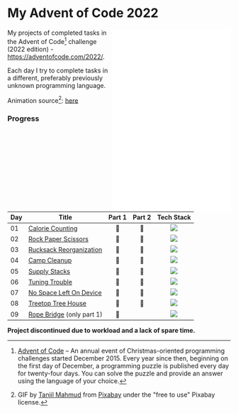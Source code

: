 # My Advent of Code 2022

<a href="https://adventofcode.com/2022/"><img align="right" src="tree.gif" height=412></img></a>

 My projects of completed tasks in the Advent of Code[^aoc] challenge (2022 edition) - https://adventofcode.com/2022/. 
 
 Each day I try to complete tasks in a different, preferably previously unknown programming language.
 
 Animation source[^source]: [here](https://pixabay.com/gifs/christmas-tree-araucaria-columnaris-2527/)
 
### Progress
| Day | Title                                   | Part 1 | Part 2 | Tech Stack | 
|-----|-----------------------------------------|:------:|:------:|:----------:|
| 01  | [Calorie Counting](https://github.com/SirCypkowskyy/My-Advent-of-Code-2022/tree/main/Day1)        |   🌟   |   🌟   |   <img src="https://img.shields.io/badge/Kotlin-0095D5?&style=for-the-badge&logo=kotlin&logoColor=white" height=15></img>   |
| 02  | [Rock Paper Scissors](https://github.com/SirCypkowskyy/My-Advent-of-Code-2022/tree/main/Day2)     |   🌟   |   🌟   |   <img src="https://img.shields.io/badge/Go-00ADD8?style=for-the-badge&logo=go&logoColor=white" height=15></img>   |
| 03  | [Rucksack Reorganization](https://github.com/SirCypkowskyy/My-Advent-of-Code-2022/tree/main/Day3) |   🌟   |   🌟   |   <img src="https://img.shields.io/badge/Dart-0175C2?style=for-the-badge&logo=dart&logoColor=white" height=15></img>   |
| 04  | [Camp Cleanup](https://github.com/SirCypkowskyy/My-Advent-of-Code-2022/tree/main/Day4)            |   🌟   |   🌟   |   <img src="https://img.shields.io/badge/Powershell-2CA5E0?style=for-the-badge&logo=powershell&logoColor=white" height=15></img>   |
| 05  | [Supply Stacks](https://github.com/SirCypkowskyy/My-Advent-of-Code-2022/tree/main/Day5)            |   🌟   |   🌟   |   <img src="https://img.shields.io/badge/Lua-2C2D72?style=for-the-badge&logo=lua&logoColor=white" height=15></img>   |
| 06  | [Tuning Trouble](https://github.com/SirCypkowskyy/My-Advent-of-Code-2022/tree/main/Day6)            |   🌟   |   🌟   |   <img src="https://img.shields.io/badge/Ruby-CC342D?style=for-the-badge&logo=ruby&logoColor=white" height=15></img>   |
| 07  | [No Space Left On Device](https://github.com/SirCypkowskyy/My-Advent-of-Code-2022/tree/main/Day7)            |   🌟   |   🌟   |   <img src="https://img.shields.io/badge/C%23-239120?style=for-the-badge&logo=c-sharp&logoColor=white" height=15></img>   |
| 08  | [Treetop Tree House](https://github.com/SirCypkowskyy/My-Advent-of-Code-2022/tree/main/Day8)            |   🌟   |   🌟   |   <img src="https://img.shields.io/badge/C%2B%2B-00599C?style=for-the-badge&logo=c%2B%2B&logoColor=white" height=15></img>   |
| 09  | [Rope Bridge](https://github.com/SirCypkowskyy/My-Advent-of-Code-2022/tree/main/Day9) (only part 1)           |   🌟   |      |   <img src="https://img.shields.io/badge/TypeScript-007ACC?style=for-the-badge&logo=typescript&logoColor=white" height=15></img>   |

**Project discontinued due to workload and a lack of spare time.**

[^source]: GIF by [Tanjil Mahmud](https://pixabay.com/users/tanjil-13-31890275/?utm_source=link-attribution&amp;utm_medium=referral&amp;utm_campaign=animation&amp;utm_content=2527) from [Pixabay](https://pixabay.com/?utm_source=link-attribution&amp;utm_medium=referral&amp;utm_campaign=animation&amp;utm_content=2527) under the "free to use" Pixabay license. 
[^aoc]: [Advent of Code](https://adventofcode.com) – An annual event of Christmas-oriented programming challenges started December 2015.
Every year since then, beginning on the first day of December, a programming puzzle is published every day for twenty-four days.
You can solve the puzzle and provide an answer using the language of your choice.
